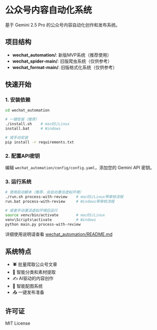 # 公众号内容自动化系统

基于 Gemini 2.5 Pro 的公众号内容自动化创作和发布系统。

## 项目结构

- **wechat_automation/**: 新版MVP系统（推荐使用）
- **wechat_spider-main/**: 旧版爬虫系统（仅供参考）
- **wechat_format-main/**: 旧版格式化系统（仅供参考）

## 快速开始

### 1. 安装依赖

```bash
cd wechat_automation

# 一键安装（推荐）
./install.sh    # macOS/Linux
install.bat     # Windows

# 或手动安装
pip install -r requirements.txt
```

### 2. 配置API密钥

编辑 `wechat_automation/config/config.yaml`，添加您的 Gemini API 密钥。

### 3. 运行系统

```bash
# 使用启动脚本（推荐，会自动激活虚拟环境）
./run.sh process-with-review    # macOS/Linux带审核流程
run.bat process-with-review     # Windows带审核流程

# 或者手动激活虚拟环境后运行
source venv/bin/activate        # macOS/Linux
venv\Scripts\activate           # Windows
python main.py process-with-review
```

详细使用说明请查看 [wechat_automation/README.md](wechat_automation/README.md)

## 系统特点

- 🕷️ 批量爬取公众号文章
- 📝 智能分类和素材提取
- ✍️ AI驱动的内容创作
- 🎨 智能配图系统
- 📤 一键发布准备

## 许可证

MIT License